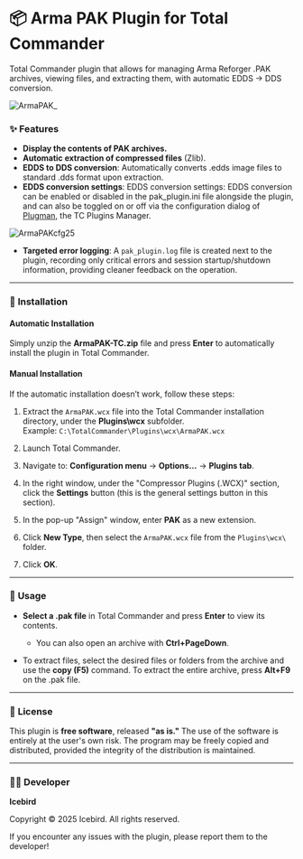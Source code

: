 # 📦 Arma PAK Plugin for Total Commander
Total Commander plugin that allows for managing Arma Reforger .PAK archives, viewing files, and extracting them, with automatic EDDS → DDS conversion.

![ArmaPAK_](https://github.com/user-attachments/assets/1355f9a1-9078-42a8-bb14-0abd2fa44812)

### ✨ **Features**
- **Display the contents of PAK archives.**
- **Automatic extraction of compressed files** (Zlib).
- **EDDS to DDS conversion**: Automatically converts .edds image files to standard .dds format upon extraction.
- **EDDS conversion settings**: EDDS conversion settings: EDDS conversion can be enabled or disabled in the pak_plugin.ini file alongside the plugin, and can also be toggled on or off via the configuration dialog of [Plugman](https://totalcmd.net/plugring/tc_plugman.html), the TC Plugins Manager.

![ArmaPAKcfg25](https://github.com/user-attachments/assets/9a097869-4ba0-4231-add9-ef39f7c3e483)
- **Targeted error logging**: A `pak_plugin.log` file is created next to the plugin, recording only critical errors and session startup/shutdown information, providing cleaner feedback on the operation.

---

### 🚀 **Installation**

#### **Automatic Installation**
Simply unzip the **ArmaPAK-TC.zip** file and press **Enter** to automatically install the plugin in Total Commander.

#### **Manual Installation**
If the automatic installation doesn’t work, follow these steps:

1. Extract the `ArmaPAK.wcx` file into the Total Commander installation directory, under the **Plugins\wcx** subfolder.  
   Example: `C:\TotalCommander\Plugins\wcx\ArmaPAK.wcx`

2. Launch Total Commander.

3. Navigate to: **Configuration menu** → **Options...** → **Plugins tab**.

4. In the right window, under the "Compressor Plugins (.WCX)" section, click the **Settings** button (this is the general settings button in this section).

5. In the pop-up "Assign" window, enter **PAK** as a new extension.

6. Click **New Type**, then select the `ArmaPAK.wcx` file from the `Plugins\wcx\` folder.

7. Click **OK**.

---

### 📖 **Usage**
- **Select a .pak file** in Total Commander and press **Enter** to view its contents.  
  - You can also open an archive with **Ctrl+PageDown**.

- To extract files, select the desired files or folders from the archive and use the **copy (F5)** command. To extract the entire archive, press **Alt+F9** on the .pak file.

---

### 📄 **License**
This plugin is **free software**, released **"as is."** The use of the software is entirely at the user's own risk. The program may be freely copied and distributed, provided the integrity of the distribution is maintained.

---

### 🧑‍💻 **Developer**
**Icebird**

Copyright © 2025 Icebird. All rights reserved.

If you encounter any issues with the plugin, please report them to the developer!
